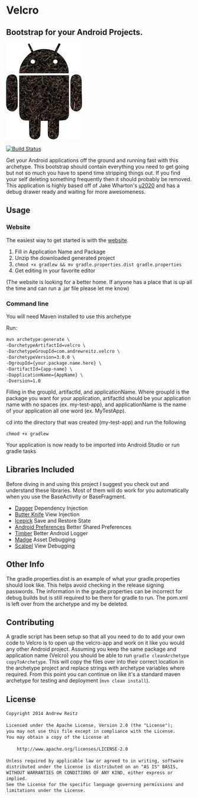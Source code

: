 # Velcro

## Bootstrap for your Android Projects.

![Velcro Image](velcro-android.png)

[![Build Status](https://travis-ci.org/pieces029/velcro.svg?branch=refactor)](https://travis-ci.org/pieces029/velcro)

Get your Android applications off the ground and running fast with this archetype. This bootstrap
should contain everything you need to get going but not so much you have to spend time stripping
things out. If you find your self deleting something frequently then it should probably be removed.
This application is highly based off of Jake Wharton's [u2020](https://github.com/JakeWharton/u2020)
and has a debug drawer ready and waiting for more awesomeness.

## Usage

### Website

The easiest way to get started is with the [website](http://velcro.andrewreitz.com).

1. Fill in Application Name and Package
1. Unzip the downloaded generated project
1. `chmod +x gradlew && mv gradle.properties.dist gradle.properties`
1. Get editing in your favorite editor

(The website is looking for a better home. If anyone has a place that is up all the time and can run a .jar file please
let me know)

### Command line

You will need Maven installed to use this archetype

Run:

    mvn archetype:generate \
    -DarchetypeArtifactId=velcro \
    -DarchetypeGroupId=com.andrewreitz.velcro \
    -DarchetypeVersion=3.0.0 \
    -DgroupId={your.package.name.here} \
    -DartifactId={app-name} \
    -DapplicationName={AppName} \
    -Dversion=1.0

Filling in the groupId, artifactId, and applicationName. Where groupId is the package you want for
your application, artifactId should be your application name with no spaces (ex. my-test-app), and
applicationName is the name of your application all one word (ex. MyTestApp).

cd into the directory that was created (my-test-app) and run the following

    chmod +x gradlew

Your application is now ready to be imported into Android Studio or run gradle tasks

## Libraries Included

Before diving in and using this project I suggest you check out and understand these libraries. Most
of them will do work for you automatically when you use the BaseActivity or BaseFragment.

* [Dagger](https://github.com/square/dagger) Dependency Injection
* [Butter Knife](https://github.com/JakeWharton/butterknife) View Injection
* [Icepick](https://github.com/frankiesardo/icepick) Save and Restore State
* [Android Preferences](https://github.com/InkApplications/android-preferences) Better Shared Preferences
* [Timber](https://github.com/JakeWharton/timber) Better Android Logger
* [Madge](https://github.com/JakeWharton/madge) Asset Debugging
* [Scalpel](https://github.com/JakeWharton/scalpel) View Debugging

## Other Info

The gradle.properties.dist is an example of what your gradle.properties should look like. This helps
 avoid checking in the release signing passwords. The information in the gradle.properties can be
 incorrect for debug builds but is still required to be there for gradle to run. The pom.xml is left
 over from the archetype and my be deleted.

## Contributing

A gradle script has been setup so that all you need to do to add your own code to Velcro is to open
up the velcro-app and work on it like you would any other Android project. Assuming you keep the
same package and application name (Velcro) you should be able to run
`gradle cleanArchetype copyToArchetype`. This will copy
the files over into their correct location in the archetype project and replace strings with
archetype variables where required. From this point you can continue on like it's a standard maven
archetype for testing and deployment (`mvn clean install`).

## License

    Copyright 2014 Andrew Reitz

    Licensed under the Apache License, Version 2.0 (the "License");
    you may not use this file except in compliance with the License.
    You may obtain a copy of the License at

        http://www.apache.org/licenses/LICENSE-2.0

    Unless required by applicable law or agreed to in writing, software
    distributed under the License is distributed on an "AS IS" BASIS,
    WITHOUT WARRANTIES OR CONDITIONS OF ANY KIND, either express or implied.
    See the License for the specific language governing permissions and
    limitations under the License.
